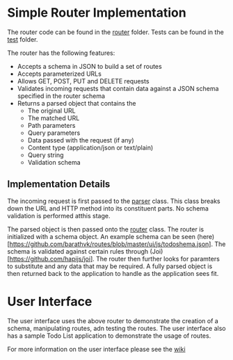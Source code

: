 # Simple Router Implementation
The router code can be found in the [router](https://github.com/barathvk/routes/tree/master/router) folder. Tests can be found in the [test](https://github.com/barathvk/routes/tree/master/test) folder.

The router has the following features:
  * Accepts a schema in JSON to build a set of routes
  * Accepts parameterized URLs
  * Allows GET, POST, PUT and DELETE requests
  * Validates incoming requests that contain data against a JSON schema specified in the router schema
  * Returns a parsed object that contains the
    * The original URL
    * The matched URL
    * Path parameters
    * Query parameters
    * Data passed with the request (if any)
    * Content type (application/json or text/plain)
    * Query string
    * Validation schema

## Implementation Details
The incoming request is first passed to the [parser](https://github.com/barathvk/routes/blob/master/router/parser.js) class. This class breaks down the URL and HTTP method into its constituent parts. No schema validation is performed atthis stage.

The parsed object is then passed onto the [router](https://github.com/barathvk/routes/blob/master/router/index.js) class. The router is initialized with a schema object. An example schema can be seen (here)[https://github.com/barathvk/routes/blob/master/ui/js/todoshema.json]. The schema is validated against certain rules through (Joi) [https://github.com/hapijs/joi]. The router then further looks for paramters to substitute and any data that may be required. A fully parsed object is then returned back to the application to handle as the application sees fit.

# User Interface
The user interface uses the above router to demonstrate the creation of a schema, manipulating routes, adn testing the routes. The user interface also has a sample Todo List application to demonstrate the usage of routes.

For more information on the user interface please see the [wiki](https://github.com/barathvk/routes/wiki)
